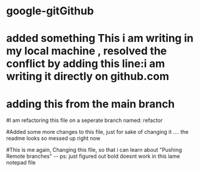 # google-gitGithub

# added something This i am writing in my local machine , resolved the conflict by adding this line:i am writing it directly on github.com


# adding this from the main branch
#I am refactoring this file on a seperate branch named: refactor

#Added some more changes to this file, just for sake of changing it .... the readme looks so messed up right now 

#This is me again, Changing this file, so that i can learn about "Pushing Remote branches" -- ps: just figured out bold doesnt work in this lame notepad file

